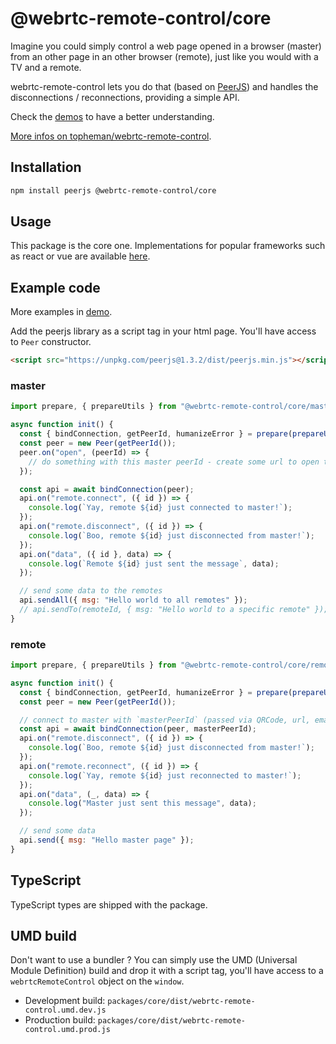 # @webrtc-remote-control/core

Imagine you could simply control a web page opened in a browser (master) from an other page in an other browser (remote), just like you would with a TV and a remote.

webrtc-remote-control lets you do that (based on [PeerJS](https://peerjs.com)) and handles the disconnections / reconnections, providing a simple API.

Check the [demos](https://github.com/topheman/webrtc-remote-control/tree/master/demo#readme) to have a better understanding.

[More infos on topheman/webrtc-remote-control](https://github.com/topheman/webrtc-remote-control#readme).

## Installation

```sh
npm install peerjs @webrtc-remote-control/core
```

## Usage

This package is the core one. Implementations for popular frameworks such as react or vue are available [here](https://github.com/topheman/webrtc-remote-control/tree/master/packages).

## Example code

More examples in [demo](https://github.com/topheman/webrtc-remote-control/tree/master/demo).

Add the peerjs library as a script tag in your html page. You'll have access to `Peer` constructor.

```html
<script src="https://unpkg.com/peerjs@1.3.2/dist/peerjs.min.js"></script>
```

### master

```js
import prepare, { prepareUtils } from "@webrtc-remote-control/core/master";

async function init() {
  const { bindConnection, getPeerId, humanizeError } = prepare(prepareUtils());
  const peer = new Peer(getPeerId());
  peer.on("open", (peerId) => {
    // do something with this master peerId - create some url to open the browser based on it
  });

  const api = await bindConnection(peer);
  api.on("remote.connect", ({ id }) => {
    console.log(`Yay, remote ${id} just connected to master!`);
  });
  api.on("remote.disconnect", ({ id }) => {
    console.log(`Boo, remote ${id} just disconnected from master!`);
  });
  api.on("data", ({ id }, data) => {
    console.log(`Remote ${id} just sent the message`, data);
  });

  // send some data to the remotes
  api.sendAll({ msg: "Hello world to all remotes" });
  // api.sendTo(remoteId, { msg: "Hello world to a specific remote" });
}
```

### remote

```js
import prepare, { prepareUtils } from "@webrtc-remote-control/core/remote";

async function init() {
  const { bindConnection, getPeerId, humanizeError } = prepare(prepareUtils());
  const peer = new Peer(getPeerId());

  // connect to master with `masterPeerId` (passed via QRCode, url, email ...)
  const api = await bindConnection(peer, masterPeerId);
  api.on("remote.disconnect", ({ id }) => {
    console.log(`Boo, remote ${id} just disconnected from master!`);
  });
  api.on("remote.reconnect", ({ id }) => {
    console.log(`Yay, remote ${id} just reconnected to master!`);
  });
  api.on("data", (_, data) => {
    console.log("Master just sent this message", data);
  });

  // send some data
  api.send({ msg: "Hello master page" });
}
```

## TypeScript

TypeScript types are shipped with the package.

## UMD build

Don't want to use a bundler ? You can simply use the UMD (Universal Module Definition) build and drop it with a script tag, you'll have access to a `webrtcRemoteControl` object on the `window`.

- Development build: `packages/core/dist/webrtc-remote-control.umd.dev.js`
- Production build: `packages/core/dist/webrtc-remote-control.umd.prod.js`
